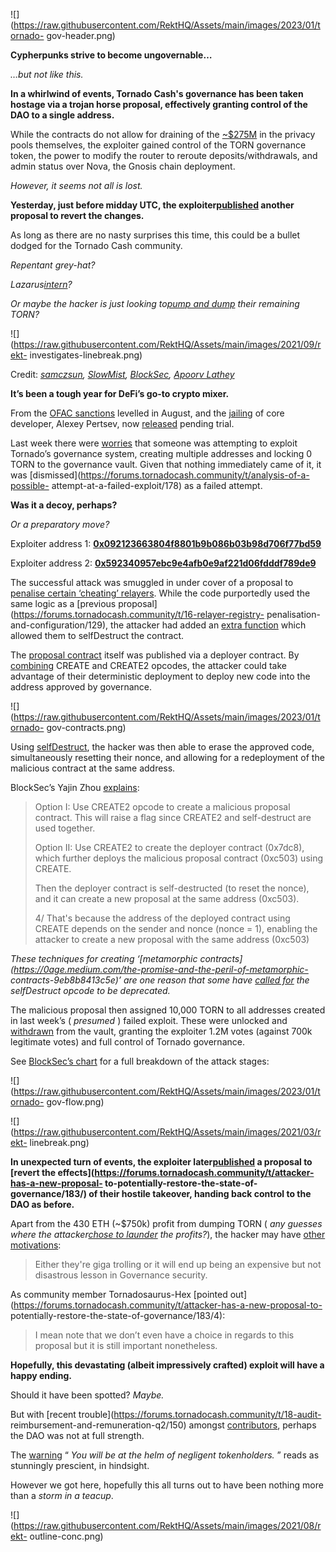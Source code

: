 ![](https://raw.githubusercontent.com/RektHQ/Assets/main/images/2023/01/tornado-
gov-header.png)

**Cypherpunks strive to become ungovernable…**

 _…but not like this._

 **In a whirlwind of events, Tornado Cash's governance has been taken hostage
via a trojan horse proposal, effectively granting control of the DAO to a
single address.**

While the contracts do not allow for draining of the
[~$275M](https://defillama.com/protocol/tornado-cash) in the privacy pools
themselves, the exploiter gained control of the TORN governance token, the
power to modify the router to reroute deposits/withdrawals, and admin status
over Nova, the Gnosis chain deployment.

 _However, it seems not all is lost._

 **Yesterday, just before midday UTC, the
exploiter[published](https://etherscan.io/address/0x1FAd009aD35689B5a9B91486148F2F32AFE31e23)
another proposal to revert the changes.**

As long as there are no nasty surprises this time, this could be a bullet
dodged for the Tornado Cash community.

 _Repentant grey-hat?_

_Lazarus[intern](https://twitter.com/KyleSt4rgarden/status/1660396019946000384)?_

 _Or maybe the hacker is just looking to[pump and
dump](https://twitter.com/0xngmi/status/1660405878619611138) their remaining
TORN?_

![](https://raw.githubusercontent.com/RektHQ/Assets/main/images/2021/09/rekt-
investigates-linebreak.png)

Credit: _[samczsun](https://twitter.com/samczsun/status/1660012956632104960),
[SlowMist](https://twitter.com/SlowMist_Team/status/1660252800406659073),
[BlockSec](https://twitter.com/BlockSecTeam/status/1660214665429876740),
[Apoorv Lathey](https://twitter.com/apoorvlathey/status/1660355712353189888)_

 **It’s been a tough year for DeFi’s go-to crypto mixer.**

From the [OFAC sanctions](https://rekt.news/eye-of-the-storm/) levelled in
August, and the [jailing](https://rekt.news/winds-of-change/) of core
developer, Alexey Pertsev, now
[released](https://twitter.com/alex_pertsev/status/1651961639388815363)
pending trial.

Last week there were
[worries](https://twitter.com/spreekaway/status/1659129830330310657) that
someone was attempting to exploit Tornado’s governance system, creating
multiple addresses and locking 0 TORN to the governance vault. Given that
nothing immediately came of it, it was
[dismissed](https://forums.tornadocash.community/t/analysis-of-a-possible-
attempt-at-a-failed-exploit/178) as a failed attempt.

 **Was it a decoy, perhaps?**

 _Or a preparatory move?_

Exploiter address 1:
**[0x092123663804f8801b9b086b03b98d706f77bd59](https://etherscan.io/address/0x092123663804f8801b9b086b03b98d706f77bd59)**

Exploiter address 2:
**[0x592340957ebc9e4afb0e9af221d06fdddf789de9](https://etherscan.io/address/0x592340957ebc9e4afb0e9af221d06fdddf789de9)**

The successful attack was smuggled in under cover of a proposal to [penalise
certain ‘cheating’
relayers](https://twitter.com/samczsun/status/1660012960176279552/photo/1).
While the code purportedly used the same logic as a [previous
proposal](https://forums.tornadocash.community/t/16-relayer-registry-
penalisation-and-configuration/129), the attacker had added an [extra
function](https://twitter.com/samczsun/status/1660012960176279552/photo/2)
which allowed them to selfDestruct the contract.

The [proposal
contract](https://etherscan.io/address/0xC503893b3e3c0C6b909222b45f2a3a259a52752D)
itself was published via a deployer contract. By
[combining](https://twitter.com/apoorvlathey/status/1660355712353189888)
CREATE and CREATE2 opcodes, the attacker could take advantage of their
deterministic deployment to deploy new code into the address approved by
governance.

![](https://raw.githubusercontent.com/RektHQ/Assets/main/images/2023/01/tornado-
gov-contracts.png)

Using
[selfDestruct](https://etherscan.io/tx/0xd3a570af795405e141988c48527a595434665089117473bc0389e83091391adb),
the hacker was then able to erase the approved code, simultaneously resetting
their nonce, and allowing for a redeployment of the malicious contract at the
same address.

BlockSec’s Yajin Zhou
[explains](https://twitter.com/yajinzhou/status/1660310706644721664):

> Option I: Use CREATE2 opcode to create a malicious proposal contract. This
> will raise a flag since CREATE2 and self-destruct are used together.
>
> Option II: Use CREATE2 to create the deployer contract (0x7dc8), which
> further deploys the malicious proposal contract (0xc503) using CREATE.
>
> Then the deployer contract is self-destructed (to reset the nonce), and it
> can create a new proposal at the same address (0xc503).
>
> 4/ That's because the address of the deployed contract using CREATE depends
> on the sender and nonce (nonce = 1), enabling the attacker to create a new
> proposal with the same address (0xc503)

 _These techniques for creating ‘[metamorphic
contracts](https://0age.medium.com/the-promise-and-the-peril-of-metamorphic-
contracts-9eb8b8413c5e)’ are one reason that some have [called
for](https://hackmd.io/@vbuterin/selfdestruct) the selfDestruct opcode to be
deprecated._

The malicious proposal then assigned 10,000 TORN to all addresses created in
last week’s ( _presumed_ ) failed exploit. These were unlocked and
[withdrawn](https://twitter.com/samczsun/status/1660094606019825664) from the
vault, granting the exploiter 1.2M votes (against 700k legitimate votes) and
full control of Tornado governance.

See [BlockSec’s chart](https://t.co/OHCCzl5RUY) for a full breakdown of the
attack stages:

![](https://raw.githubusercontent.com/RektHQ/Assets/main/images/2023/01/tornado-
gov-flow.png)

![](https://raw.githubusercontent.com/RektHQ/Assets/main/images/2021/03/rekt-
linebreak.png)

 **In unexpected turn of events, the exploiter
later[published](https://etherscan.io/address/0x1FAd009aD35689B5a9B91486148F2F32AFE31e23#code)
a proposal to [revert the
effects](https://forums.tornadocash.community/t/attacker-has-a-new-proposal-
to-potentially-restore-the-state-of-governance/183/) of their hostile
takeover, handing back control to the DAO as before.**

Apart from the 430 ETH (~$750k) profit from dumping TORN ( _any guesses where
the attacker[chose to
launder](https://etherscan.io/address/0x092123663804f8801b9b086b03b98d706f77bd59?toaddress=0xd90e2f925da726b50c4ed8d0fb90ad053324f31b)
the profits?_), the hacker may have [other
motivations](https://twitter.com/0xdface/status/1660395508521738240):

> Either they're giga trolling or it will end up being an expensive but not
> disastrous lesson in Governance security.

As community member Tornadosaurus-Hex [pointed
out](https://forums.tornadocash.community/t/attacker-has-a-new-proposal-to-
potentially-restore-the-state-of-governance/183/4):

> I mean note that we don’t even have a choice in regards to this proposal but
> it is still important nonetheless.

 **Hopefully, this devastating (albeit impressively crafted) exploit will have
a happy ending.**

Should it have been spotted? _Maybe._

But with [recent trouble](https://forums.tornadocash.community/t/18-audit-
reimbursement-and-remuneration-q2/150) amongst
[contributors](https://twitter.com/deomaius/status/1649910369467473930),
perhaps the DAO was not at full strength.

The [warning](https://twitter.com/deomaius/status/1649910385305108489) “ _You
will be at the helm of negligent tokenholders._ ” reads as stunningly
prescient, in hindsight.

However we got here, hopefully this all turns out to have been nothing more
than a _storm in a teacup_.

![](https://raw.githubusercontent.com/RektHQ/Assets/main/images/2021/08/rekt-
outline-conc.png)


